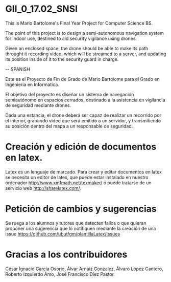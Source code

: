# GII_0_17.02_SNSI

This is Mario Bartolome's Final Year Project for Computer Science BS. 

The point of this project is to design a semi-autonomous navigation system for indoor use,
destined to aid security vigilance using drones. 

Given an enclosed space, the drone should be able to make its path throught it recording video,
which will be streamed to a server, and updating its position inside of it to the security guard in charge. 

--
SPANISH 

Este es el Proyecto de Fin de Grado de Mario Bartolome para el Grado en Ingenieria en Informatica.

El objetivo del proyecto es diseñar un sistema de navegación semiautónomo en espacios cerrados, 
destinado a la asistencia en vigilancia de seguridad mediante drones. 

Dada una estancia, el drone deberá ser capaz de realizar un recorrido por el interior, grabando video 
que será emitido a un servidor, y transmitiendo su posición dentro del mapa a un responsable de seguridad.

# Creación y edición de documentos en latex.

Latex es un lenguaje de marcado. Para crear y editar documentos en latex se necesita un editor de latex, que puede estar instalado en nuestro ordenador http://www.xm1math.net/texmaker/ o puede tratarse de un servicio web http://sharelatex.com/.


# Petición de cambios y sugerencias

Se ruega a los alumnos y tutores que detecten fallos o que quieran proponer una sugerencia que lo notifiquen mediante la creación de una issue https://github.com/ubutfgm/plantillaLatex/issues

# Gracias a los contribuidores
César Ignacio García Osorio, Álvar Arnaiz Gonzalez, Álvaro López Cantero, Roberto Izquierdo Amo, José Francisco Díez Pastor.


